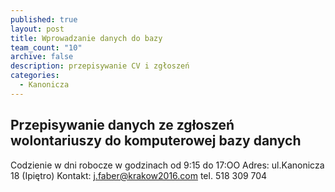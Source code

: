 ```yaml
---
published: true
layout: post
title: Wprowadzanie danych do bazy
team_count: "10"
archive: false
description: przepisywanie CV i zgłoszeń
categories: 
  - Kanonicza
---
```


## Przepisywanie danych ze zgłoszeń wolontariuszy do komputerowej bazy danych

Codzienie  w dni robocze w godzinach od 9:15 do 17:OO
Adres: ul.Kanonicza 18 (Ipiętro)
Kontakt: j.faber@krakow2016.com  tel. 518 309 704
